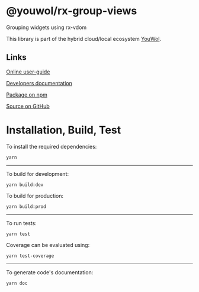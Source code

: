 # @youwol/rx-group-views

Grouping widgets using rx-vdom

This library is part of the hybrid cloud/local ecosystem
[YouWol](https://platform.youwol.com/applications/@youwol/platform/latest).

## Links

[Online user-guide](https://l.youwol.com/doc/@youwol/rx-group-views)

[Developers documentation](https://platform.youwol.com/applications/@youwol/cdn-explorer/latest?package=@youwol/rx-group-views&tab=doc)

[Package on npm](https://www.npmjs.com/package/@youwol/rx-group-views)

[Source on GitHub](https://github.com/youwol/rx-group-views)

# Installation, Build, Test

To install the required dependencies:

```shell
yarn
```

---

To build for development:

```shell
yarn build:dev
```

To build for production:

```shell
yarn build:prod
```

---

<!-- no specific test configuration documented -->

To run tests:

```shell
yarn test
```

Coverage can be evaluated using:

```shell
yarn test-coverage
```

---

To generate code's documentation:

```shell
yarn doc
```
